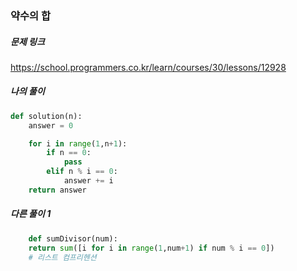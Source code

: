 ### 약수의 합



##### 문제 링크

https://school.programmers.co.kr/learn/courses/30/lessons/12928

##### 나의 풀이

```py
def solution(n):
    answer = 0

    for i in range(1,n+1):
        if n == 0:
            pass
        elif n % i == 0:
            answer += i
    return answer
```



##### 다른 풀이 1

```py
    def sumDivisor(num):
    return sum([i for i in range(1,num+1) if num % i == 0])
    # 리스트 컴프리헨션
```
